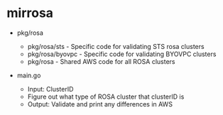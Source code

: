 # mirrosa

* pkg/rosa
    * pkg/rosa/sts - Specific code for validating STS rosa clusters
    * pkg/rosa/byovpc - Specific code for validating BYOVPC clusters
    * pkg/rosa - Shared AWS code for all ROSA clusters

* main.go
    * Input: ClusterID
    * Figure out what type of ROSA cluster that clusterID is
    * Output: Validate and print any differences in AWS